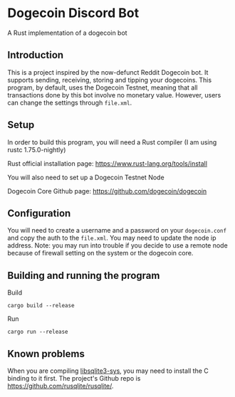 # Dogecoin Discord Bot 
A Rust implementation of a dogecoin bot 
## Introduction
This is a project inspired by the now-defunct Reddit Dogecoin bot. It supports sending, receiving, storing and tipping your dogecoins. This program, by default, uses the Dogecoin Testnet, meaning that all transactions done by this bot involve no monetary value. However, users can change the settings through ```file.xml```.
## Setup
In order to build this program, you will need a Rust compiler (I am using rustc 1.75.0-nightly)

Rust official installation page: https://www.rust-lang.org/tools/install

You will also need to set up a Dogecoin Testnet Node

Dogecoin Core Github page: https://github.com/dogecoin/dogecoin

## Configuration
You will need to create a username and a password on your ```dogecoin.conf``` and copy the auth to the ```file.xml```. You may need to update the node ip address. Note: you may run into trouble if you decide to use a remote node because of firewall setting on the system or the dogecoin core.

## Building and running the program
Build

```cargo build --release```

Run

```cargo run --release```

## Known problems

When you are compiling [libsqlite3-sys](https://crates.io/crates/libsqlite3-sys), you may need to install the C binding to it first. The project's Github repo is https://github.com/rusqlite/rusqlite/.
